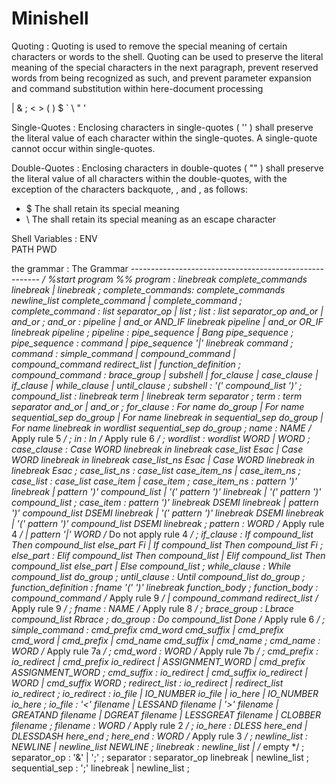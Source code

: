 # Minishell

Quoting : 
Quoting is used to remove the special meaning of certain characters or words to the shell. Quoting can be used to preserve the literal meaning of the special characters in the next paragraph, prevent reserved words from being recognized as such, and prevent parameter expansion and command substitution within here-document processing

|  &  ;  <  >  (  )  $  `  \  "  '  <space>  <tab>  <newline>

Single-Quotes : 
Enclosing characters in single-quotes ( '' ) shall preserve the literal value of each character within the single-quotes. A single-quote cannot occur within single-quotes.

Double-Quotes : 
Enclosing characters in double-quotes ( "" ) shall preserve the literal value of all characters within the double-quotes, with the exception of the characters backquote, <dollar-sign>, and <backslash>, as follows:
- $ The <dollar-sign> shall retain its special meaning
- \ The <backslash> shall retain its special meaning as an escape character 

Shell Variables :
ENV  
PATH
PWD



the grammar : 
   The Grammar
   ------------------------------------------------------- */
%start program
%%
program          : linebreak complete_commands linebreak
                 | linebreak
                 ;
complete_commands: complete_commands newline_list complete_command
                 |                                complete_command
                 ;
complete_command : list separator_op
                 | list
                 ;
list             : list separator_op and_or
                 |                   and_or
                 ;
and_or           :                         pipeline
                 | and_or AND_IF linebreak pipeline
                 | and_or OR_IF  linebreak pipeline
                 ;
pipeline         :      pipe_sequence
                 | Bang pipe_sequence
                 ;
pipe_sequence    :                             command
                 | pipe_sequence '|' linebreak command
                 ;
command          : simple_command
                 | compound_command
                 | compound_command redirect_list
                 | function_definition
                 ;
compound_command : brace_group
                 | subshell
                 | for_clause
                 | case_clause
                 | if_clause
                 | while_clause
                 | until_clause
                 ;
subshell         : '(' compound_list ')'
                 ;
compound_list    : linebreak term
                 | linebreak term separator
                 ;
term             : term separator and_or
                 |                and_or
                 ;
for_clause       : For name                                      do_group
                 | For name                       sequential_sep do_group
                 | For name linebreak in          sequential_sep do_group
                 | For name linebreak in wordlist sequential_sep do_group
                 ;
name             : NAME                     /* Apply rule 5 */
                 ;
in               : In                       /* Apply rule 6 */
                 ;
wordlist         : wordlist WORD
                 |          WORD
                 ;
case_clause      : Case WORD linebreak in linebreak case_list    Esac
                 | Case WORD linebreak in linebreak case_list_ns Esac
                 | Case WORD linebreak in linebreak              Esac
                 ;
case_list_ns     : case_list case_item_ns
                 |           case_item_ns
                 ;
case_list        : case_list case_item
                 |           case_item
                 ;
case_item_ns     :     pattern ')' linebreak
                 |     pattern ')' compound_list
                 | '(' pattern ')' linebreak
                 | '(' pattern ')' compound_list
                 ;
case_item        :     pattern ')' linebreak     DSEMI linebreak
                 |     pattern ')' compound_list DSEMI linebreak
                 | '(' pattern ')' linebreak     DSEMI linebreak
                 | '(' pattern ')' compound_list DSEMI linebreak
                 ;
pattern          :             WORD         /* Apply rule 4 */
                 | pattern '|' WORD         /* Do not apply rule 4 */
                 ;
if_clause        : If compound_list Then compound_list else_part Fi
                 | If compound_list Then compound_list           Fi
                 ;
else_part        : Elif compound_list Then compound_list
                 | Elif compound_list Then compound_list else_part
                 | Else compound_list
                 ;
while_clause     : While compound_list do_group
                 ;
until_clause     : Until compound_list do_group
                 ;
function_definition : fname '(' ')' linebreak function_body
                 ;
function_body    : compound_command                /* Apply rule 9 */
                 | compound_command redirect_list  /* Apply rule 9 */
                 ;
fname            : NAME                            /* Apply rule 8 */
                 ;
brace_group      : Lbrace compound_list Rbrace
                 ;
do_group         : Do compound_list Done           /* Apply rule 6 */
                 ;
simple_command   : cmd_prefix cmd_word cmd_suffix
                 | cmd_prefix cmd_word
                 | cmd_prefix
                 | cmd_name cmd_suffix
                 | cmd_name
                 ;
cmd_name         : WORD                   /* Apply rule 7a */
                 ;
cmd_word         : WORD                   /* Apply rule 7b */
                 ;
cmd_prefix       :            io_redirect
                 | cmd_prefix io_redirect
                 |            ASSIGNMENT_WORD
                 | cmd_prefix ASSIGNMENT_WORD
                 ;
cmd_suffix       :            io_redirect
                 | cmd_suffix io_redirect
                 |            WORD
                 | cmd_suffix WORD
                 ;
redirect_list    :               io_redirect
                 | redirect_list io_redirect
                 ;
io_redirect      :           io_file
                 | IO_NUMBER io_file
                 |           io_here
                 | IO_NUMBER io_here
                 ;
io_file          : '<'       filename
                 | LESSAND   filename
                 | '>'       filename
                 | GREATAND  filename
                 | DGREAT    filename
                 | LESSGREAT filename
                 | CLOBBER   filename
                 ;
filename         : WORD                      /* Apply rule 2 */
                 ;
io_here          : DLESS     here_end
                 | DLESSDASH here_end
                 ;
here_end         : WORD                      /* Apply rule 3 */
                 ;
newline_list     :              NEWLINE
                 | newline_list NEWLINE
                 ;
linebreak        : newline_list
                 | /* empty */
                 ;
separator_op     : '&'
                 | ';'
                 ;
separator        : separator_op linebreak
                 | newline_list
                 ;
sequential_sep   : ';' linebreak
                 | newline_list
                 ;


